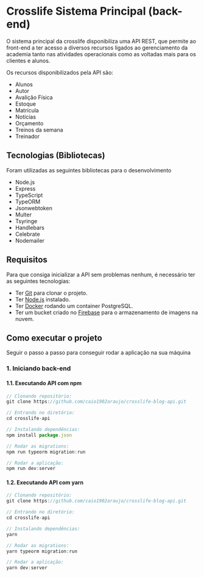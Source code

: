 # Crosslife Sistema Principal (back-end)
O sistema principal da crosslife disponibiliza uma API REST, que permite ao front-end a ter acesso a diversos recursos ligados ao gerenciamento da academia tanto nas atividades operacionais como as voltadas mais para os clientes e alunos.

Os recursos disponibilizados pela API são:
* Alunos
* Autor
* Avalição Física
* Estoque
* Matrícula
* Notícias
* Orçamento
* Treinos da semana
* Treinador

## Tecnologias (Bibliotecas)
Foram utilizadas as seguintes bibliotecas para o desenvolvimento
* Node.js
* Express
* TypeScript
* TypeORM
* Jsonwebtoken
* Multer
* Tsyringe
* Handlebars
* Celebrate
* Nodemailer

## Requisitos
Para que consiga inicializar a API sem problemas nenhum, é necessário ter as seguintes tecnologias:
* Ter [Git](https://git-scm.com/) para clonar o projeto.
* Ter [Node.js](https://nodejs.org/en/) instalado.
* Ter [Docker](https://www.docker.com/) rodando um container PostgreSQL.
* Ter um bucket criado no [Firebase](https://firebase.google.com/?hl=pt-br) para o armazenamento de imagens na nuvem.

## Como executar o projeto
Seguir o passo a passo para conseguir rodar a aplicação na sua máquina

### 1. Iniciando back-end

#### 1.1. Executando API com npm
```javascript
// Clonando repositório:
git clone https://github.com/caio1902araujo/crosslife-blog-api.git

// Entrando no diretório:
cd crosslife-api

// Instalando dependências:
npm install package.json

// Rodar as migrations:
npm run typeorm migration:run

// Rodar a aplicação:
npm run dev:server
```

#### 1.2. Executando API com yarn
```javascript
// Clonando repositório:
git clone https://github.com/caio1902araujo/crosslife-blog-api.git

// Entrando no diretório:
cd crosslife-api

// Instalando dependências:
yarn

// Rodar as migrations:
yarn typeorm migration:run

// Rodar a aplicação:
yarn dev:server
```

